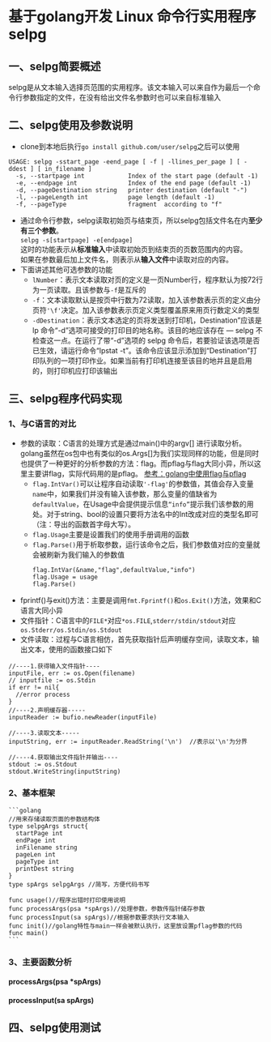 # 基于golang开发 Linux 命令行实用程序selpg
## 一、selpg简要概述
 selpg是从文本输入选择页范围的实用程序。该文本输入可以来自作为最后一个命令行参数指定的文件，在没有给出文件名参数时也可以来自标准输入

## 二、selpg使用及参数说明
- clone到本地后执行`go install github.com/user/selpg`之后可以使用
```
USAGE: selpg -sstart_page -eend_page [ -f | -llines_per_page ] [ -ddest ] [ in_filename ]
  -s, --startpage int            Index of the start page (default -1)
  -e, --endpage int              Index of the end page (default -1)
  -d, --pageDestination string   printer destination (default "-")
  -l, --pageLength int           page length (default -1)
  -f, --pageType                 fragment  according to "f" 
```
- 通过命令行参数，selpg读取初始页与结束页，所以selpg包括文件名在内**至少有三个参数**。  
    ```selpg -s[startpage] -e[endpage]```  
    这时的功能表示从**标准输入**中读取初始页到结束页的页数范围内的内容。  
    如果在参数最后加上文件名，则表示从**输入文件**中读取对应的内容。
- 下面讲述其他可选参数的功能
    - `lNumber`：表示文本读取对页的定义是一页Number行，程序默认为按72行为一页读取。且该参数与`-f`是互斥的
    - `-f`：文本读取默认是按页中行数为72读取，加入该参数表示页的定义由分页符`'\f'`决定。加入该参数表示页定义类型覆盖原来用页行数定义的类型
    - `-dDestination`：表示文本选定的页将发送到打印机，Destination”应该是 lp 命令“-d”选项可接受的打印目的地名称。该目的地应该存在 ― selpg 不检查这一点。在运行了带“-d”选项的 selpg 命令后，若要验证该选项是否已生效，请运行命令“lpstat -t”。该命令应该显示添加到“Destination”打印队列的一项打印作业。如果当前有打印机连接至该目的地并且是启用的，则打印机应打印该输出


## 三、selpg程序代码实现
### 1、与C语言的对比
- 参数的读取：C语言的处理方式是通过main()中的argv[] 进行读取分析。golang虽然在os包中也有类似的os.Args[]为我们实现同样的功能，但是同时也提供了一种更好的分析参数的方法：flag。而pflag与flag大同小异，所以这里主要讲flag，实际代码用的是pflag。 [参考：golang中使用flag与pflag](https://o-my-chenjian.com/2017/09/20/Using-Flag-And-Pflag-With-Golang/)  
  - `flag.IntVar()`可以让程序自动读取`'-flag'`的参数值，其值会存入变量`name`中，如果我们并没有输入该参数，那么变量的值缺省为`defaultValue`，在Usage中会提供提示信息`“info”`提示我们该参数的用处。对于string、bool的设置只要将方法名中的Int改成对应的类型名即可（注：导出的函数首字母大写）。    
  - `flag.Usage`主要是设置我们的使用手册调用的函数   
  - `flag.Parse()`用于析取参数，运行该命令之后，我们参数值对应的变量就会被刷新为我们输入的参数值
    ```golang
    flag.IntVar(&name,"flag",defaultValue,"info")
    flag.Usage = usage
    flag.Parse()
    ```  
- fprintf()与exit()方法：主要是调用`fmt.Fprintf()`和`os.Exit()`方法，效果和C语言大同小异
- 文件指针：C语言中的`FILE*`对应`*os.FILE`,`stderr/stdin/stdout`对应`os.Stderr/os.Stdin/os.Stdout`
- 文件读取：过程与C语言相仿，首先获取指针后声明缓存空间，读取文本，输出文本，使用的函数接口如下
```golang
//----1.获得输入文件指针----
inputFile, err := os.Open(filename)
// inputfile := os.Stdin 
if err != nil{ 
  //error process
}
//----2.声明缓存器-----
inputReader := bufio.newReader(inputFile)

//----3.读取文本-----
inputString, err := inputReader.ReadString('\n')  //表示以'\n'为分界

//----4.获取输出文件指针并输出----
stdout := os.Stdout
stdout.WriteString(inputString)
```


### 2、基本框架
    ```golang
    //用来存储读取页面的参数结构体
    type selpgArgs struct{
      startPage int
      endPage int
      inFilename string
      pageLen int
      pageType int
      printDest string
    }
    type spArgs selpgArgs //简写，方便代码书写

    func usage()//程序出错时打印使用说明
    func processArgs(psa *spArgs)//处理参数，参数传指针储存参数
    func processInput(sa spArgs)//根据参数要求执行文本输入
    func init()//golang特性与main一样会被默认执行，这里放设置pflag参数的代码
    func main()
    ```

### 3、主要函数分析
#### processArgs(psa *spArgs)
#### processInput(sa spArgs)

## 四、selpg使用测试